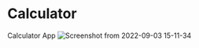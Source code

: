 # Calculator
Calculator App
![Screenshot from 2022-09-03 15-11-34](https://user-images.githubusercontent.com/45715802/188265146-5993ff71-7ba0-48c5-8edc-be15a1ff2f42.png)
